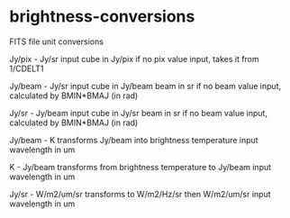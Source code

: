 # brightness-conversions
FITS file unit conversions

Jy/pix - Jy/sr
    input cube in Jy/pix
    if no pix value input, takes it from 1/CDELT1
    
Jy/beam - Jy/sr
    input cube in Jy/beam
    beam in sr
    if no beam value input, calculated by BMIN*BMAJ (in rad)

Jy/sr - Jy/beam
    input cube in Jy/sr
    beam in sr
    if no beam value input, calculated by BMIN*BMAJ (in rad)
    
Jy/beam - K
    transforms Jy/beam into brightness temperature
    input wavelength in um

K - Jy/beam
    transforms from brightness temperature to Jy/beam
    input wavelength in um
    
Jy/sr - W/m2/um/sr
    transforms to W/m2/Hz/sr then W/m2/um/sr
    input wavelength in um
